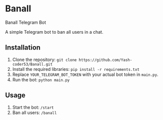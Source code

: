 # Banall
Banall Telegram Bot

A simple Telegram bot to ban all users in a chat.

## Installation
1. Clone the repository: `git clone https://github.com/Yash-coder53/Banall.git`
2. Install the required libraries: `pip install -r requirements.txt`
3. Replace `YOUR_TELEGRAM_BOT_TOKEN` with your actual bot token in `main.py`.
4. Run the bot: `python main.py`

## Usage
1. Start the bot: `/start`
2. Ban all users: `/banall`
